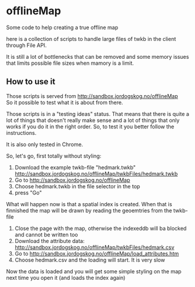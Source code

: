 offlineMap
==========

Some code to help creating a true offline map

here is a collection of scripts to handle large files of twkb in the client through File API.

It is still a lot of bottlenecks that can be removed and some memory issues that limits possible file sizes when mamory is a limit.

## How to use it

Those scripts is served from http://sandbox.jordogskog.no/offlineMap<br>
So it possible to test what it is about from there.

Those scripts is in a "testing ideas" status. That means that there is quite a lot of things that doesn't really make sense and a lot of things that only works if you do it in the right order. So, to test it you better follow the instructions.


It is also only tested in Chrome.


So, let's go, first totally without styling:

1. Download the example twkb-file "hedmark.twkb" http://sandbox.jordogskog.no/offlineMap/twkbFiles/hedmark.twkb
2. Go to http://sandbox.jordogskog.no/offlineMap
3. Choose hedmark.twkb in the file selector in the top
4. press "Go"

What will happen now is that a spatial index is created. When that is finnished the map will be drawn by reading the geoemtries from the twkb-file

1.  Close the page with the map, otherwise the indexeddb will ba blocked and cannot be written too
2.  Download the attribute data: http://sandbox.jordogskog.no/offlineMap/twkbFiles/hedmark.csv
3.  Go to http://sandbox.jordogskog.no/offlineMap/load_attributes.htm
4.  Choose hedmark.csv and the loading will start. It is very slow

Now the data is loaded and you will get some simple styling on the map next time you open it (and loads the index again)






